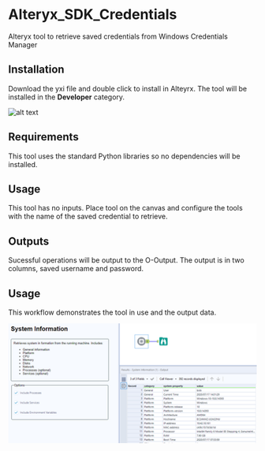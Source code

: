 # Alteryx_SDK_Credentials
Alteryx tool to retrieve saved credentials from Windows Credentials Manager

## Installation
Download the yxi file and double click to install in Alteyrx. The tool will be installed in the __Developer__ category.

![alt text](https://github.com/bobpeers/Alteryx_SDK_Credentials/blob/master/images/systeminfo.png "Alteryx Developer Category")

## Requirements

This tool uses the standard Python libraries so no dependencies will be installed.

## Usage
This tool has no inputs. Place tool on the canvas and configure the tools with the name of the saved credential to retrieve.

## Outputs
Sucessful operations will be output to the O-Output. The output is in two columns, saved username and password.

## Usage
This workflow demonstrates the tool in use and the output data.

![alt text](https://github.com/bobpeers/Alteryx_SDK_SystemInfo/blob/master/images/systeminfo_workflow.png "System Info Workflow")

